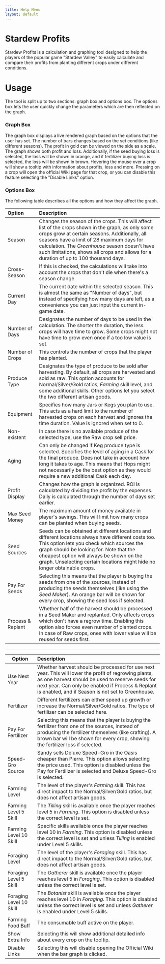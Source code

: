 ```yaml
---
title: Help Menu
layout: default
---
```


# Stardew Profits
Stardew Profits is a calculation and graphing tool designed to help the players of the popular game "Stardew Valley" to easily calculate and compare their profits from planting different crops under different conditions.

# Usage
The tool is split up to two sections: graph box and options box. The options box lets the user quickly change the parameters which are then reflected on the graph.

### Graph Box
The graph box displays a live rendered graph based on the options that the user has set. The number of bars changes based on the set conditions (like different seasons). The profit in gold can be viewed on the side as a scale. The graph shows both profit and loss. Additionally, if the seed buying loss is selected, the loss will be shown in orange, and if fertilizer buying loss is selected, the loss will be shown in brown. Hovering the mouse over a crop will show a tooltip with information about profits, loss and more. Pressing on a crop will open the official Wiki page for that crop, or you can disable this feature selecting the "Disable Links" option.

### Options Box
The following table describes all the options and how they affect the graph.

| Option | Description | 
| :--- | :--- |
Season              | Changes the season of the crops. This will affect list of the crops shown in the graph, as only some crops grow at certain seasons. Additionally, all seasons have a limit of 28 maximum days for calculation. The *Greenhouse* season doesn't have such limitations, shows all crops and allows for a duration of up to 100 thousand days.
Cross-Season        | If this is checked, the calculations will take into account the crops that don't die when there's a season change.
Current Day         | The current date within the selected season. This is almost the same as "Number of days", but instead of specifying how many days are left, as a convenience you can just input the current in-game date.
Number of Days      | Designates the number of days to be used in the calculation. The shorter the duration, the less crops will have time to grow. Some crops might not have time to grow even once if a too low value is set.
Number of Crops     | This controls the number of crops that the player has planted.
Produce Type        | Designates the type of produce to be sold after harvesting. By default, all crops are harvested and sold as raw. This option accounts for Normal/Silver/Gold ratios, *Farming* skill level, and some additional skills. Other options let you select the two different artisan goods.
Equipment           | Specifies how many Jars or Kegs you plan to use. This acts as a hard limit to the number of harvested crops on each harvest and ignores the time duration. Value is ignored when set to 0.
Non-existent        | In case there is no available produce of the selected type, use the Raw crop sell price.
Aging               | Can only be changed if Keg produce type is selected. Specifies the level of aging in a Cask for the final produce. Does not take in account how long it takes to age. This means that Hops might not necessarily be the best option as they would require a new additional Cask each day.
Profit Display      | Changes how the graph is organized. ROI is calculated by dividing the profit by the expenses. Daily is calculated through the number of days set earlier.
Max Seed Money      | The maximum amount of money available in player's savings. This will limit how many crops can be planted when buying seeds.
Seed Sources        | Seeds can be obtained at different locations and different locations always have different costs too. This option lets you check which sources the graph should be looking for. Note that the cheapest option will always be shown on the graph. Unselecting certain locations might hide no longer obtainable crops.
Pay For Seeds       | Selecting this means that the player is buying the seeds from one of the sources, instead of producing the seeds themselves (like using the *Seed Maker*). An orange bar will be shown for every crop, showing the seed loss if selected.
Process & Replant   | Whether half of the harvest should be processed in a Seed Maker and replanted. Only affects crops which don't have a regrow time. Enabling this option also forces even number of planted crops. In case of Raw crops, ones with lower value will be reused for seeds first.

---

| Option | Description | 
| ----------- | :--- |
| Use Next Year | Whether harvest should be processed for use next year. This will lower the profit of regrowing plants, as one harvest should be used to reserve seeds for next year. Can only be enabled if Process & Replant is enabled, and if Season is not set to Greenhouse. |
Fertilizer | Different fertilizers can either speed up growth or increase the Normal/Silver/Gold ratios. The type of fertilizer can be selected here.
Pay For Fertilizer | Selecting this means that the player is buying the fertilizer from one of the sources, instead of producing the fertilizer themselves (like crafting). A brown bar will be shown for every crop, showing the fertilizer loss if selected.
Speed-Gro Source | Sandy sells Deluxe Speed-Gro in the Oasis cheaper than Pierre. This option allows selecting the price used. This option is disabled unless the Pay for Fertilizer is selected and Deluxe Speed-Gro is selected.
Farming Level | The level of the player's *Farming* skill. This has direct impact to the Normal/Silver/Gold ratios, but does not affect artisan goods.
Farming Level 5 Skill | The *Tilling* skill is available once the player reaches level 5 in *Farming*. This option is disabled unless the correct level is set.
Farming Level 10 Skill | Specific skills available once the player reaches level 10 in *Farming*. This option is disabled unless the correct level is set and unless *Tilling* is enabled under Level 5 skills.
Foraging Level | The level of the player's *Foraging* skill. This has direct impact to the Normal/Silver/Gold ratios, but does not affect artisan goods.
Foraging Level 5 Skill | The *Gatherer* skill is available once the player reaches level 5 in *Foraging*. This option is disabled unless the correct level is set.
Foraging Level 10 Skill | The *Botanist* skill is available once the player reaches level 10 in *Foraging*. This option is disabled unless the correct level is set and unless *Gatherer* is enabled under Level 5 skills.
Farming Food Buff | The consumable buff active on the player.
Show Extra Info | Selecting this will show additional detailed info about every crop on the tooltip.
Disable Links | Selecting this will disable opening the Official Wiki when the bar graph is clicked.
